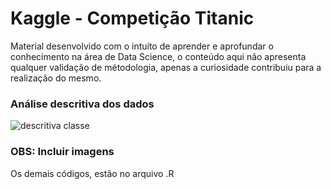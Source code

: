 # Kaggle - Competição Titanic 

Material desenvolvido com o intuíto de aprender e aprofundar o conhecimento na área de Data Science, o conteúdo aqui não apresenta qualquer validação de métodologia, apenas a curiosidade contribuiu para a realização do mesmo.

### Análise descritiva dos dados
![descritiva classe](https://github.com/[ClezioLopes]/[Titanic_Kaggle]/blob/[branch]/descritiva_classe.jpg)

### OBS:  Incluir imagens


Os demais códigos, estão no arquivo .R
